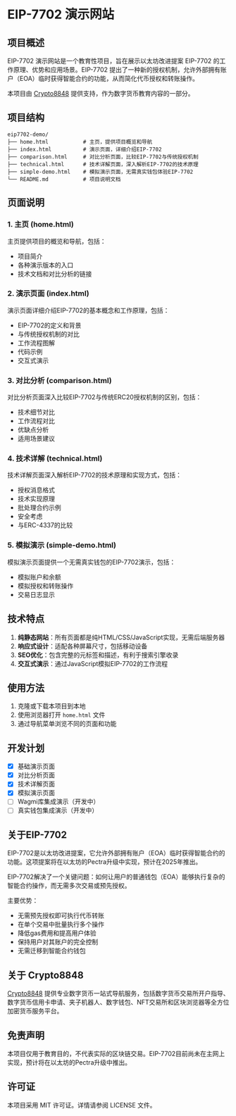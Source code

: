 # EIP-7702 演示网站

## 项目概述

EIP-7702 演示网站是一个教育性项目，旨在展示以太坊改进提案 EIP-7702 的工作原理、优势和应用场景。EIP-7702 提出了一种新的授权机制，允许外部拥有账户（EOA）临时获得智能合约的功能，从而简化代币授权和转账操作。

本项目由 [Crypto8848](https://crypto8848.com/) 提供支持，作为数字货币教育内容的一部分。

## 项目结构

```
eip7702-demo/
├── home.html           # 主页，提供项目概览和导航
├── index.html          # 演示页面，详细介绍EIP-7702
├── comparison.html     # 对比分析页面，比较EIP-7702与传统授权机制
├── technical.html      # 技术详解页面，深入解析EIP-7702的技术原理
├── simple-demo.html    # 模拟演示页面，无需真实钱包体验EIP-7702
└── README.md           # 项目说明文档
```

## 页面说明

### 1. 主页 (home.html)

主页提供项目的概览和导航，包括：
- 项目简介
- 各种演示版本的入口
- 技术文档和对比分析的链接

### 2. 演示页面 (index.html)

演示页面详细介绍EIP-7702的基本概念和工作原理，包括：
- EIP-7702的定义和背景
- 与传统授权机制的对比
- 工作流程图解
- 代码示例
- 交互式演示

### 3. 对比分析 (comparison.html)

对比分析页面深入比较EIP-7702与传统ERC20授权机制的区别，包括：
- 技术细节对比
- 工作流程对比
- 优缺点分析
- 适用场景建议

### 4. 技术详解 (technical.html)

技术详解页面深入解析EIP-7702的技术原理和实现方式，包括：
- 授权消息格式
- 技术实现原理
- 批处理合约示例
- 安全考虑
- 与ERC-4337的比较

### 5. 模拟演示 (simple-demo.html)

模拟演示页面提供一个无需真实钱包的EIP-7702演示，包括：
- 模拟账户和余额
- 模拟授权和转账操作
- 交易日志显示

## 技术特点

1. **纯静态网站**：所有页面都是纯HTML/CSS/JavaScript实现，无需后端服务器
2. **响应式设计**：适配各种屏幕尺寸，包括移动设备
3. **SEO优化**：包含完整的元标签和描述，有利于搜索引擎收录
4. **交互式演示**：通过JavaScript模拟EIP-7702的工作流程

## 使用方法

1. 克隆或下载本项目到本地
2. 使用浏览器打开 `home.html` 文件
3. 通过导航菜单浏览不同的页面和功能

## 开发计划

- [x] 基础演示页面
- [x] 对比分析页面
- [x] 技术详解页面
- [x] 模拟演示页面
- [ ] Wagmi库集成演示（开发中）
- [ ] 真实钱包集成演示（开发中）

## 关于EIP-7702

EIP-7702是以太坊改进提案，它允许外部拥有账户（EOA）临时获得智能合约的功能。这项提案将在以太坊的Pectra升级中实现，预计在2025年推出。

EIP-7702解决了一个关键问题：如何让用户的普通钱包（EOA）能够执行复杂的智能合约操作，而无需多次交易或预先授权。

主要优势：
- 无需预先授权即可执行代币转账
- 在单个交易中批量执行多个操作
- 降低gas费用和提高用户体验
- 保持用户对其账户的完全控制
- 无需迁移到智能合约钱包

## 关于 Crypto8848

[Crypto8848](https://crypto8848.com/) 提供专业数字货币一站式导航服务，包括数字货币交易所开户指导、数字货币信用卡申请、夹子机器人、数字钱包、NFT交易所和区块浏览器等全方位加密货币服务平台。

## 免责声明

本项目仅用于教育目的，不代表实际的区块链交易。EIP-7702目前尚未在主网上实现，预计将在以太坊的Pectra升级中推出。

## 许可证

本项目采用 MIT 许可证。详情请参阅 LICENSE 文件。
